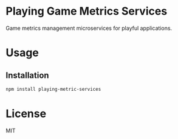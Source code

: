 Playing Game Metrics Services
=============================

Game metrics management microservices for playful applications.

# Usage

## Installation

```bash
npm install playing-metric-services
```

# License

MIT